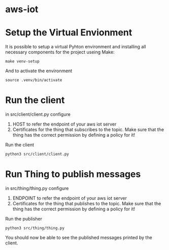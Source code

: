 # aws-iot

# Setup the Virtual Envionment
It is possible to setup a virtual Pyhton environment and installing all necessary components for the project useing Make:

```
make venv-setup
```

And to activate the environment
```
source .venv/bin/activate
```


# Run the client
in src/client/client.py configure
1. HOST to refer the endpoint of your aws iot server
2. Certificates for the thing that subscribes to the topic. Make sure that the thing has the correct permission by defining a policy for it!

Run the client
```
python3 src/client/client.py
```

# Run Thing to publish messages
in src/thing/thing.py configure
1. ENDPOINT to refer the endpoint of your aws iot server
2. Certificates for the thing that publishes to the topic. Make sure that the thing has the correct permission by defining a policy for it!

Run the publisher
```
python3 src/thing/thing.py
```

You should now be able to see the published messages printed by the client.